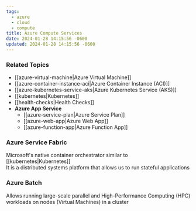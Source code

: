 ```yaml
---
tags:
  - azure
  - cloud
  - compute
title: Azure Compute Services
date: 2024-01-28 14:15:56 -0600
updated: 2024-01-28 14:15:56 -0600
---
```


### Related Topics

* [[azure-virtual-machine|Azure Virtual Machine]]
* [[azure-container-instance-aci|Azure Container Instance (ACI)]]
* [[azure-kubernetes-service-aks|Azure Kubernetes Service (AKS)]]
* [[kubernetes|Kubernetes]]
* [[health-checks|Health Checks]]
* **Azure App Service**
	- [[azure-service-plan|Azure Service Plan]]
	- [[azure-web-app|Azure Web App]]
	- [[azure-function-app|Azure Function App]]

### Azure Service Fabric

Microsoft's native container orchestrator similar to [[kubernetes|Kubernetes]]  
It is a distributed systems platform that allows us to run stateful applications

### Azure Batch

Allows running large-scale parallel and High-Performance Computing (HPC) workloads on nodes (Virtual Machines) in a cluster
